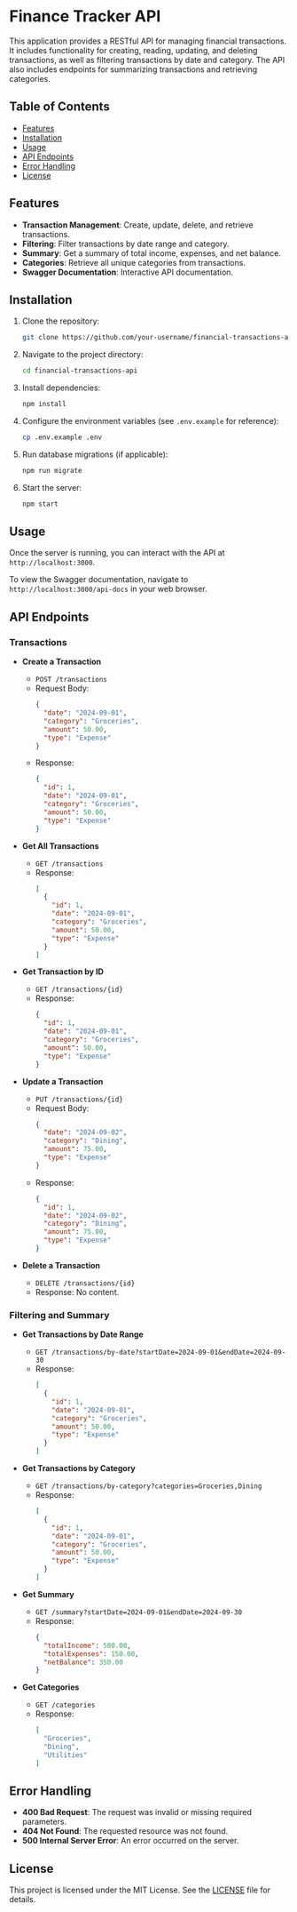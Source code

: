 # Finance Tracker API

This application provides a RESTful API for managing financial transactions. It includes functionality for creating, reading, updating, and deleting transactions, as well as filtering transactions by date and category. The API also includes endpoints for summarizing transactions and retrieving categories.

## Table of Contents

- [Features](#features)
- [Installation](#installation)
- [Usage](#usage)
- [API Endpoints](#api-endpoints)
- [Error Handling](#error-handling)
- [License](#license)

## Features

- **Transaction Management**: Create, update, delete, and retrieve transactions.
- **Filtering**: Filter transactions by date range and category.
- **Summary**: Get a summary of total income, expenses, and net balance.
- **Categories**: Retrieve all unique categories from transactions.
- **Swagger Documentation**: Interactive API documentation.

## Installation

1. Clone the repository:

    ```bash
    git clone https://github.com/your-username/financial-transactions-api.git
    ```

2. Navigate to the project directory:

    ```bash
    cd financial-transactions-api
    ```

3. Install dependencies:

    ```bash
    npm install
    ```

4. Configure the environment variables (see `.env.example` for reference):

    ```bash
    cp .env.example .env
    ```

5. Run database migrations (if applicable):

    ```bash
    npm run migrate
    ```

6. Start the server:

    ```bash
    npm start
    ```

## Usage

Once the server is running, you can interact with the API at `http://localhost:3000`.

To view the Swagger documentation, navigate to `http://localhost:3000/api-docs` in your web browser.

## API Endpoints

### Transactions

- **Create a Transaction**

    - `POST /transactions`
    - Request Body: 
      ```json
      {
        "date": "2024-09-01",
        "category": "Groceries",
        "amount": 50.00,
        "type": "Expense"
      }
      ```
    - Response: 
      ```json
      {
        "id": 1,
        "date": "2024-09-01",
        "category": "Groceries",
        "amount": 50.00,
        "type": "Expense"
      }
      ```

- **Get All Transactions**

    - `GET /transactions`
    - Response: 
      ```json
      [
        {
          "id": 1,
          "date": "2024-09-01",
          "category": "Groceries",
          "amount": 50.00,
          "type": "Expense"
        }
      ]
      ```

- **Get Transaction by ID**

    - `GET /transactions/{id}`
    - Response: 
      ```json
      {
        "id": 1,
        "date": "2024-09-01",
        "category": "Groceries",
        "amount": 50.00,
        "type": "Expense"
      }
      ```

- **Update a Transaction**

    - `PUT /transactions/{id}`
    - Request Body: 
      ```json
      {
        "date": "2024-09-02",
        "category": "Dining",
        "amount": 75.00,
        "type": "Expense"
      }
      ```
    - Response: 
      ```json
      {
        "id": 1,
        "date": "2024-09-02",
        "category": "Dining",
        "amount": 75.00,
        "type": "Expense"
      }
      ```

- **Delete a Transaction**

    - `DELETE /transactions/{id}`
    - Response: No content.

### Filtering and Summary

- **Get Transactions by Date Range**

    - `GET /transactions/by-date?startDate=2024-09-01&endDate=2024-09-30`
    - Response: 
      ```json
      [
        {
          "id": 1,
          "date": "2024-09-01",
          "category": "Groceries",
          "amount": 50.00,
          "type": "Expense"
        }
      ]
      ```

- **Get Transactions by Category**

    - `GET /transactions/by-category?categories=Groceries,Dining`
    - Response: 
      ```json
      [
        {
          "id": 1,
          "date": "2024-09-01",
          "category": "Groceries",
          "amount": 50.00,
          "type": "Expense"
        }
      ]
      ```

- **Get Summary**

    - `GET /summary?startDate=2024-09-01&endDate=2024-09-30`
    - Response: 
      ```json
      {
        "totalIncome": 500.00,
        "totalExpenses": 150.00,
        "netBalance": 350.00
      }
      ```

- **Get Categories**

    - `GET /categories`
    - Response: 
      ```json
      [
        "Groceries",
        "Dining",
        "Utilities"
      ]
      ```

## Error Handling

- **400 Bad Request**: The request was invalid or missing required parameters.
- **404 Not Found**: The requested resource was not found.
- **500 Internal Server Error**: An error occurred on the server.

## License

This project is licensed under the MIT License. See the [LICENSE](LICENSE) file for details.
